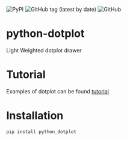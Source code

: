  ![PyPI](https://img.shields.io/pypi/v/python_dotplot?style=flat-square) ![GitHub tag (latest by date)](https://img.shields.io/github/v/tag/jefferyUstc/python-dotplot?style=flat-square) ![GitHub](https://img.shields.io/github/license/jefferyUstc/python-dotplot)
# python-dotplot

Light Weighted dotplot drawer

# Tutorial

Examples of dotplot can be found [tutorial](https://nbviewer.jupyter.org/github/jefferyUstc/python-dotplot/blob/main/tutorial/tutorials.ipynb?flush_cache=True)

# Installation
```shell script
pip install python_dotplot
```
